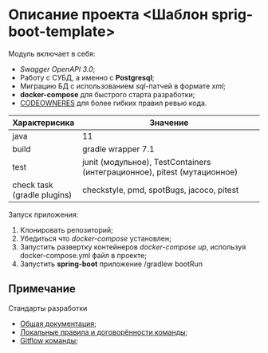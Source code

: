 # Описание проекта <Шаблон sprig-boot-template>

Модуль включает в себя:
* *Swagger OpenAPI 3.0*;
* Работу с СУБД, а именно с **Postgresql**;
* Миграцию БД с использованием *sql*-патчей в формате *xml*;
* **docker-compose** для быстрого старта разработки;
* [CODEOWNERES](<добавить>) для более гибких правил ревью кода.

| Характерисика                    | Значение                                                                 |
|----------------------------------|--------------------------------------------------------------------------|
| java                             | 11                                                                       |
| build                            | gradle wrapper 7.1                                                       |
| test                             | junit (модульное), TestContainers (интеграционное), pitest (мутационное) |
| check task <br/>(gradle plugins) | checkstyle, pmd, spotBugs, jacoco, pitest                  |

Запуск приложения:
1. Клонировать репозиторий;
2. Убедиться что *docker-compose* установлен;
3. Запустить развертку контейнеров *docker-compose up*, используя docker-compose.yml файл в проекте;
4. Запустить **spring-boot** приложение /gradlew bootRun


## Примечание
Стандарты разработки
* [Общая документация](<добавить>);
* [Локальные правила и договорённости команды](<добавить>);
* [Gitflow команды](<добавить>);
